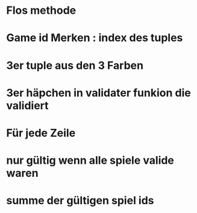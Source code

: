 # Flos methode

# Game id Merken : index des tuples
# 3er tuple aus den 3 Farben
# 3er häpchen in validater funkion die validiert
# Für jede Zeile
#  nur gültig wenn alle spiele valide waren
#  summe der gültigen spiel ids